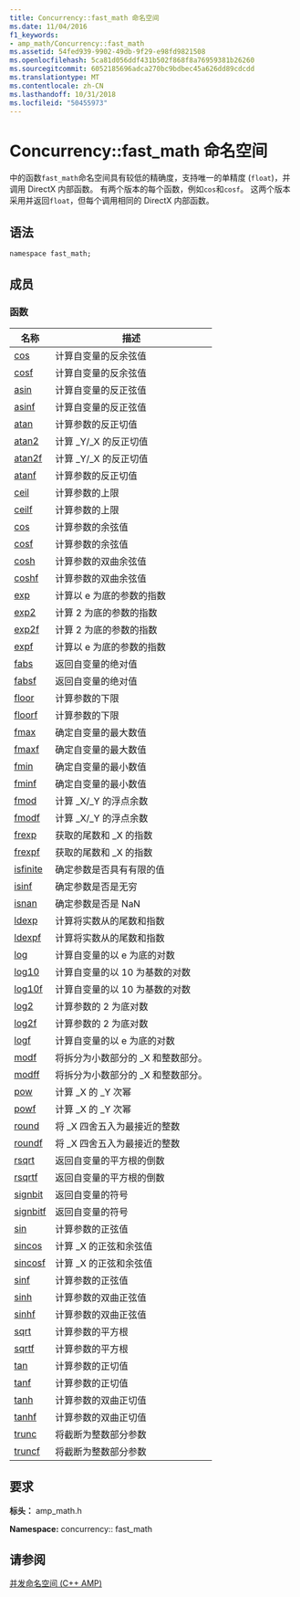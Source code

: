 ```yaml
---
title: Concurrency::fast_math 命名空间
ms.date: 11/04/2016
f1_keywords:
- amp_math/Concurrency::fast_math
ms.assetid: 54fed939-9902-49db-9f29-e98fd9821508
ms.openlocfilehash: 5ca81d056ddf431b502f868f8a76959381b26260
ms.sourcegitcommit: 6052185696adca270bc9bdbec45a626dd89cdcdd
ms.translationtype: MT
ms.contentlocale: zh-CN
ms.lasthandoff: 10/31/2018
ms.locfileid: "50455973"
---
```

# <a name="concurrencyfastmath-namespace"></a>Concurrency::fast_math 命名空间

中的函数`fast_math`命名空间具有较低的精确度，支持唯一的单精度 (`float`)，并调用 DirectX 内部函数。 有两个版本的每个函数，例如`cos`和`cosf`。 这两个版本采用并返回`float`，但每个调用相同的 DirectX 内部函数。

## <a name="syntax"></a>语法

```
namespace fast_math;
```

## <a name="members"></a>成员

### <a name="functions"></a>函数

|名称|描述|
|----------|-----------------|
|[cos](concurrency-fast-math-namespace-functions.md#cos)|计算自变量的反余弦值|
|[cosf](concurrency-fast-math-namespace-functions.md#cosf)|计算自变量的反余弦值|
|[asin](concurrency-fast-math-namespace-functions.md#asin)|计算自变量的反正弦值|
|[asinf](concurrency-fast-math-namespace-functions.md#asinf)|计算自变量的反正弦值|
|[atan](concurrency-fast-math-namespace-functions.md#atan)|计算参数的反正切值|
|[atan2](concurrency-fast-math-namespace-functions.md#atan2)|计算 _Y/_X 的反正切值|
|[atan2f](concurrency-fast-math-namespace-functions.md#atan2f)|计算 _Y/_X 的反正切值|
|[atanf](concurrency-fast-math-namespace-functions.md#atanf)|计算参数的反正切值|
|[ceil](concurrency-fast-math-namespace-functions.md#ceil)|计算参数的上限|
|[ceilf](concurrency-fast-math-namespace-functions.md#ceilf)|计算参数的上限|
|[cos](concurrency-fast-math-namespace-functions.md#cos)|计算参数的余弦值|
|[cosf](concurrency-fast-math-namespace-functions.md#cosf)|计算参数的余弦值|
|[cosh](concurrency-fast-math-namespace-functions.md#cosh)|计算参数的双曲余弦值|
|[coshf](concurrency-fast-math-namespace-functions.md#coshf)|计算参数的双曲余弦值|
|[exp](concurrency-fast-math-namespace-functions.md#exp)|计算以 e 为底的参数的指数|
|[exp2](concurrency-fast-math-namespace-functions.md#exp2)|计算 2 为底的参数的指数|
|[exp2f](concurrency-fast-math-namespace-functions.md#exp2f)|计算 2 为底的参数的指数|
|[expf](concurrency-fast-math-namespace-functions.md#expf)|计算以 e 为底的参数的指数|
|[fabs](concurrency-fast-math-namespace-functions.md#fabs)|返回自变量的绝对值|
|[fabsf](concurrency-fast-math-namespace-functions.md#fabsf)|返回自变量的绝对值|
|[floor](concurrency-fast-math-namespace-functions.md#floor)|计算参数的下限|
|[floorf](concurrency-fast-math-namespace-functions.md#floorf)|计算参数的下限|
|[fmax](concurrency-fast-math-namespace-functions.md#fmax)|确定自变量的最大数值|
|[fmaxf](concurrency-fast-math-namespace-functions.md#fmaxf)|确定自变量的最大数值|
|[fmin](concurrency-fast-math-namespace-functions.md#fmin)|确定自变量的最小数值|
|[fminf](concurrency-fast-math-namespace-functions.md#fminf)|确定自变量的最小数值|
|[fmod](concurrency-fast-math-namespace-functions.md#fmod)|计算 _X/_Y 的浮点余数|
|[fmodf](concurrency-fast-math-namespace-functions.md#fmodf)|计算 _X/_Y 的浮点余数|
|[frexp](concurrency-fast-math-namespace-functions.md#frexp)|获取的尾数和 _X 的指数|
|[frexpf](concurrency-fast-math-namespace-functions.md#frexpf)|获取的尾数和 _X 的指数|
|[isfinite](concurrency-fast-math-namespace-functions.md#isfinite)|确定参数是否具有有限的值|
|[isinf](concurrency-fast-math-namespace-functions.md#isinf)|确定参数是否是无穷|
|[isnan](concurrency-fast-math-namespace-functions.md#isnan)|确定参数是否是 NaN|
|[ldexp](concurrency-fast-math-namespace-functions.md#ldexp)|计算将实数从的尾数和指数|
|[ldexpf](concurrency-fast-math-namespace-functions.md#ldexpf)|计算将实数从的尾数和指数|
|[log](concurrency-fast-math-namespace-functions.md#log)|计算自变量的以 e 为底的对数|
|[log10](concurrency-fast-math-namespace-functions.md#log10)|计算自变量的以 10 为基数的对数|
|[log10f](concurrency-fast-math-namespace-functions.md#log10f)|计算自变量的以 10 为基数的对数|
|[log2](concurrency-fast-math-namespace-functions.md#log2)|计算参数的 2 为底对数|
|[log2f](concurrency-fast-math-namespace-functions.md#log2f)|计算参数的 2 为底对数|
|[logf](concurrency-fast-math-namespace-functions.md#logf)|计算自变量的以 e 为底的对数|
|[modf](concurrency-fast-math-namespace-functions.md#modf)|将拆分为小数部分的 _X 和整数部分。|
|[modff](concurrency-fast-math-namespace-functions.md#modff)|将拆分为小数部分的 _X 和整数部分。|
|[pow](concurrency-fast-math-namespace-functions.md#pow)|计算 _X 的 _Y 次幂|
|[powf](concurrency-fast-math-namespace-functions.md#powf)|计算 _X 的 _Y 次幂|
|[round](concurrency-fast-math-namespace-functions.md#round)|将 _X 四舍五入为最接近的整数|
|[roundf](concurrency-fast-math-namespace-functions.md#roundf)|将 _X 四舍五入为最接近的整数|
|[rsqrt](concurrency-fast-math-namespace-functions.md#rsqrt)|返回自变量的平方根的倒数|
|[rsqrtf](concurrency-fast-math-namespace-functions.md#rsqrtf)|返回自变量的平方根的倒数|
|[signbit](concurrency-fast-math-namespace-functions.md#signbit)|返回自变量的符号|
|[signbitf](concurrency-fast-math-namespace-functions.md#signbitf)|返回自变量的符号|
|[sin](concurrency-fast-math-namespace-functions.md#sin)|计算参数的正弦值|
|[sincos](concurrency-fast-math-namespace-functions.md#sincos)|计算 _X 的正弦和余弦值|
|[sincosf](concurrency-fast-math-namespace-functions.md#sincosf)|计算 _X 的正弦和余弦值|
|[sinf](concurrency-fast-math-namespace-functions.md#sinf)|计算参数的正弦值|
|[sinh](concurrency-fast-math-namespace-functions.md#sinh)|计算参数的双曲正弦值|
|[sinhf](concurrency-fast-math-namespace-functions.md#sinhf)|计算参数的双曲正弦值|
|[sqrt](concurrency-fast-math-namespace-functions.md#sqrt)|计算参数的平方根|
|[sqrtf](concurrency-fast-math-namespace-functions.md#sqrtf)|计算参数的平方根|
|[tan](concurrency-fast-math-namespace-functions.md#tan)|计算参数的正切值|
|[tanf](concurrency-fast-math-namespace-functions.md#tanf)|计算参数的正切值|
|[tanh](concurrency-fast-math-namespace-functions.md#tanh)|计算参数的双曲正切值|
|[tanhf](concurrency-fast-math-namespace-functions.md#tanhf)|计算参数的双曲正切值|
|[trunc](concurrency-fast-math-namespace-functions.md#trunc)|将截断为整数部分参数|
|[truncf](concurrency-fast-math-namespace-functions.md#truncf)|将截断为整数部分参数|

## <a name="requirements"></a>要求

**标头：** amp_math.h

**Namespace:** concurrency:: fast_math

## <a name="see-also"></a>请参阅

[并发命名空间 (C++ AMP)](concurrency-namespace-cpp-amp.md)
